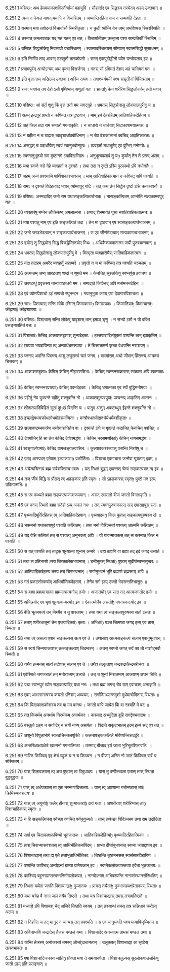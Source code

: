 6.251.1
वसिष्ठः:
अथ हेममयाकाशविस्तीर्णायां महाभुवि ।
सौहार्दाद् एव सिद्धस्य तस्येदम् अहम् उक्तवान् ॥


6.251.2
त्वया न केवलं यावन् मयापि न विचारितम् ।
अव्याप्तिरहिता नाम न सम्भवति देहता ॥


6.251.3
यस्मान् मया तवोदन्तं विचार्यासौ स्थिरीकृता ।
न कुटी व्योम्नि येन त्वम् अभविष्यस् स्थिरस्थितिः ॥


6.251.4
तस्मात् कमलपत्राक्ष यद् गतं गतम् एव तत् ।
विचार्यातीतम् उत्सृज्य पश्य साम्प्रतिकीं स्थितिम् ॥


6.251.5
उत्तिष्ठ सिद्धलोकेषु निवसावो यथास्थितम् ।
स्वास्पदस्थितयस् सौम्यास् स्वात्मसिद्धौ सुसाधनम् ॥


6.251.6
इति निर्णीय ताव् आवाम् उत्प्लुतौ तारकोपमौ ।
समम् एकपुटोड्डीनौ व्योम यन्त्रोपलाव् इव ॥


6.251.7
प्रणामपूर्वम् अन्योऽन्यम् अथ कृत्वा विसर्जनम् ।
गतस् सो ऽभिमतं देशम् अहं चाभिमतं गतः ॥


6.251.8
इति वृत्तान्तम् अखिलम् उक्तवान् अस्मि राघव ।
तवाश्चर्यमयीं पश्य संसृतीनां विचित्रताम् ॥


6.251.9
रामः:
भगवंस् तव देहो ऽसौ पृथिव्याम् अणुतां गतः ।
भ्रान्तẖ केन शरीरेण सिद्धलोकांस् ततो भवान् ॥


6.251.10
वसिष्ठः:
आं स्ंर्तं शृणु किं वृत्तं ततो मम जगद्गृहे ।
भ्रमतस् सिद्धसेनासु लोकपालपुरीषु च ॥


6.251.11
अहम् इन्द्रपुरं प्राप्तो न कश्चित् तत्र दृष्टवान् ।
माम् इमं देहरहितम् आतिवाहिकदेहिनम् ॥


6.251.12
अहं किल तदा राम सम्पन्नो गगनाकृतिः ।
न चाधारो न चाधेयश् चिदाकाशमयात्मकः ॥


6.251.13
न ग्रहीता न च ग्राह्यस् त्वादृशार्थावबोधिनाम् ।
न चैव देशकालानां क्वचिद् आवृतिकारकः ॥


6.251.14
अरुद्धश् च पदार्थौघैस् स्वयं स्वानुभवोन्मुखः ।
व्यवहर्ता तथाभूतैर् एव पुम्भिर् मनोमयैः ॥


6.251.15
स्वप्नानुभूतयो राम दृष्टान्तो ऽत्राविखण्डितः ।
अनुभूत्यपलापं तु यẖ कुर्यात् तेन ते ऽस्त्व् अलम् ॥


6.251.16
यथा स्वप्ने नरो गेहे व्यवहर्ता न दृश्यते ।
तथा तदा न दृष्टो ऽस्मि पुरस्स्थो ऽपि नभोगतैः ॥


6.251.17
अहम् अन्यं प्रपश्यामि पार्थिवाकारभावनम् ।
माम् आतिवाहिकात्मानं न कश्चिद् अपि पश्यति ॥


6.251.18
रामः:
न दृश्यते विदेहत्वाद् भवान् व्योमवपुर् यदि ।
तत् कथं तेन सिद्धेन दृष्टो ऽसि कनकावनौ ॥


6.251.19
वसिष्ठः:
अस्मदादिर् जनो राम यथासङ्कल्पितार्थभाक् ।
नासङ्कल्पितम् आप्नोति सत्यकामवपुर् यतः ॥


6.251.20
व्यवहारेषु मग्नेन लौकिकेष्व् अमलात्मना ।
क्षणाद् विस्मार्यते पुंसा स्वातिवाहिकतात्मनः ॥


6.251.21
मया पश्यतु माम् एष इति सङ्कल्पितं तदा ।
तेन मां दृष्टवान् एष स्वसङ्कल्पार्थभाजनम् ॥


6.251.22
जनो जरढभेदत्वान् न सङ्कल्पार्थभाजनम् ।
स एव जीर्णभेदत्वात् सत्यकामत्वभाजनम् ॥


6.251.23
द्वयोस् तु सिद्धयोस् सिद्ध विरुद्धेप्सितयोर् मिथः ।
अधिकैकावदातात्मा जयी पुरुषयत्नवान् ॥


6.251.24
भ्रमतस् सिद्धसेनासु लोकपालपुरीषु मे ।
विस्मृता व्यवहारौघैस् सातिवाहिकतात्मनः ॥


6.251.25
यदा तदाहम् अमरैर् व्यवहर्तुं सहाम्बरे ।
प्रवृत्तो न च मां कश्चित् तत्र पश्यति चञ्चलम् ॥


6.251.26
अत्यन्तम् अप्य् आरटतश् शब्दो न श्रूयते मम ।
केनचित् सुरलोकेषु स्वप्नपुंस इवानघ ॥


6.251.27
अवष्टब्धुं प्रवृत्तस्य नान्यावष्टब्धये मम ।
सम्पद्यते किञ्चिद् अपि मनोमननदेहिनः ॥


6.251.28
एवं व्योमपिशाचो ऽहं सम्पन्नो रघुनन्दन ।
मयानुभूता काप्य् एषा देवागारपिशाचता ॥


6.251.29
रामः:
पिशाचास् सन्ति लोके ऽस्मिन् किमाकाराẖ किमास्पदाः ।
किंजातियाẖ किमाचाराẖ कीदृशाẖ कीदृशाशयाः ॥


6.251.30
वसिष्ठः:
पिशाचास् सन्ति लोकेषु यादृशास् तान् इमाञ् शृणु ।
न सभ्यो ऽसौ न यो वक्ति प्रसङ्गापतितं वचः ॥


6.251.31
पिशाचाẖ केचिद् आकाशसदृशाश् शून्यदेहकाः ।
हस्तपादादिसंयुक्तां पश्यन्ति त्वम् इवाकृतिम् ॥


6.251.32
छायया भयदायिन्या त्व् अन्यार्थभ्रमरूपया ।
ते चित्ताक्रमणं कृत्वा वेधयन्ति नराशयम् ॥


6.251.33
घ्नन्त्य् अदन्ति पिबन्त्य् आशु लघुसत्त्वं चलं जनम् ।
बलमांसम् अथो जीवान् हिंसन्त्य् आक्रम्य चित्तकम् ॥


6.251.34
आकाशसदृशाẖ केचित् केचिन् नीहारसन्निभाः ।
केचित् स्वप्ननराकारास् साकारा अपि खात्मकाः ॥


6.251.35
केचित् स्वप्ननरप्रख्याẖ केचित् पवनदेहकाः ।
केचिद् भ्रमात्मका एव सर्वे बुद्धिमनोमयाः ॥


6.251.36
ग्रहीतुं नैव युज्यन्ते ग्रहीतुं शक्नुवन्ति नो ।
आकाशशून्यवपुषḫ पश्यन्त्य् आकृतिम् आत्मनः ॥


6.251.37
शीतातपादिविहितं सुखं दुẖखं विदन्ति च ।
पातुम् अत्तुम् अवष्टब्धुम् ईहन्ते शक्नुवन्ति नो ॥


6.251.38
इच्छाद्वेषभयक्रोधलोभमोहसमन्विताः ।
मन्त्रौषधतपोदानधैर्यधर्मवशीकृताः ॥


6.251.39
सत्त्वावष्टम्भयन्त्रेण मन्त्रेणाराधितेन वा ।
दृश्यन्ते ऽपि च गृह्यन्ते कदाचित् केनचित् क्वचित् ॥


6.251.40
देवयोनिर् हि सा तेन केचिद् देवोपमर्द्धयः ।
केचिन् नरसमश्रीकाẖ केचिन् नागसमर्द्धयः ॥


6.251.41
श्वसृगालोपमाẖ केचिद् ग्रामजङ्गलवासिनः ।
कुल्यावकररथ्यासु वसन्ति निरयेषु च ॥


6.251.42
एतद् आस्पदम् एतेषाम् इत्याकाराḫ प्रकीर्तिताः ।
पिशाचा एवमाचारा जन्मैषां श्रूयताम् इदम् ॥


6.251.43
अचेत्यचिन्मयं ब्रह्म सर्वशक्तिस्वभावतः ।
यत् स्थितं बुद्धम् एवान्तश् चेत्यं सङ्कल्पयत् त्व् इव ॥


6.251.44
तज् जीवं विद्धि स प्रौढस् त्व् अहङ्कार इति स्मृतः ।
सो ऽहङ्कारस् स्मृतḫ पुष्टो मन इत्य् उदितात्मभिः ॥


6.251.45
स एष कथ्यते ब्रह्मा सङ्कल्पाकाशरूपवान् ।
असद् एवासतो बीजं जगतो विगताकृति ॥


6.251.46
एवं मनस् स्थितो ब्रह्मा सदेहो ऽप्य् अमलं नभः ।
तत् स्वप्नपुरुषाकारस् सन्न् एवासद्वपुस् सदा ॥


6.251.47
पृथ्व्यादिमूर्तिरहितस् त्व् आतिवाहिकदेहवान् ।
पृथ्व्यादयẖ किल कुतस् सङ्कल्पपुरुषस्य खे ॥


6.251.48
भवन्मनो यथाकाशपुरं पश्यति कल्पितम् ।
तथा मनो विरिञ्चत्वं पश्यत्य् आत्मनि कल्पितम् ॥


6.251.49
यद् वेत्ति कल्पितं तत् स पश्यत्य् अनुभवत्य् अपि ।
यो यावन्मात्रकस् तत् स कस्मात् किल न पश्यति ॥


6.251.50
स यत् पश्यति तत् तादृक् शून्यात्मा शून्यम् अम्बरे ।
ब्रह्म ब्रह्मणि वा ब्रह्मा तद् इदं जगद् उच्यते ॥


6.251.51
तथा स प्रतिभासो ऽस्य चिरकालैकभावनात् ।
घनीभूतस् स्थितḫ पुष्टस् सुदीर्घस्वप्नसुन्दरः ॥


6.251.52
आतिवाहिकदेहस्य तस्य तच् चिरभावनात् ।
सर्गानुभवनं भूरि ब्रह्मणो ब्रह्मरूप्य् अपि ॥


6.251.53
गतं प्रकटतोत्कर्षाद् आधिभौतिकदेहताम् ।
तेनैव सर्ग इत्य् उक्तो भेदसन्ततिभासुरः ॥


6.251.54
स ब्रह्मा ब्रह्ममात्रात्मा ब्रह्ममात्रात्मनोस् तयोः ।
अजातयोर् एव सदा तद् आत्मजगतोर् द्वयोः ॥


6.251.55
अभिन्नयोर् एव भृशं शून्यत्वाम्बरयोर् इव ।
ऐकात्म्येनैव लसतोḫ पवनस्पन्दयोर् इव ॥


6.251.56
वेत्ति भूतमयत्वं तन् मिथ्यैव न तु वास्तवम् ।
तथा यथा त्वं सङ्कल्पपुरुषस्य सतो ऽसतः ॥


6.251.57
ततश् शरीरधातूनां तेन पृथ्व्यादिकाẖ कृताः ।
अभिधाḫ पञ्च चित्षष्ठा जगद् इत्य् एव तास् स्थिताः ॥


6.251.58
यथा त्व् असत्य एवायं सङ्कल्पस् सत्य एव ते ।
तथासाव् आत्मसङ्कल्पं सत्यम् एवानुभूतवान् ॥


6.251.59
स स्वयं चिन्मयाकाशस् तत्सङ्कल्पश् चिदम्बरम् ।
अतस् स्वप्नो जगत् सर्वं क्व तौ नाशोद्भवौ स्थितौ ॥


6.251.60
यथैव तन्मनस् सत्यं तदंशास् सत्यम् एव ते ।
तथैव तत्कृताश् चन्द्ररुद्रार्केन्द्रमरीचयः ॥


6.251.61
एवंस्थिते जगज्जालं तन् मनोराज्यम् उच्यते ।
तच् च शून्यं निरालम्बम् आकाशम् अघनं चिति ॥


6.251.62
यथा स्वप्नपुरं व्योम सङ्कल्पाद्रिर् यथा नभः ।
तथा ब्रह्म जगच् चैव खम् एवाच्छम् अनाकृति ॥


6.251.63
एवम् आभासमात्रस्य कचतो ऽनिशम् अव्ययम् ।
सर्गादिमध्यान्तदृशो मुधैवात्रोदितास् स्थिताः ॥


6.251.64
किं चिदाकाशकोशस्य तव वा मम वानघ ।
जगतो वापि जायेत किं वा नश्यति मे वद ॥


6.251.65
तत् किमर्थम् अनर्थाय निरर्थकम् अपार्थकाः ।
कस्माद् अभ्युदिता ब्रूहि रागद्वेषभयादयः ॥


6.251.66
वस्तुतो ऽङ्ग न सर्गादिर् न सर्गो नाप्य् असर्गता ।
विद्यते सकृदाभातम् इदम् इत्थं सद् एव तत् ॥


6.251.67
अशून्ये विपुलाभोगे स्वच्छचिज्जलपूरिते ।
कलनापङ्ककलिले भविष्यच्चित्तदर्दुरे ॥


6.251.68
अन्तरिक्षाक्षयक्षेत्रे खात्मनो गगनात्मिका ।
तस्माद् बीजाद् इयं जाता भूरिभूतशिलावलिः ॥


6.251.69
नास्ति किञ्चिद् इह क्षेत्रं व्युप्तं च न च किञ्चन ।
न बीजम् अस्ति नो जातं किञ्चित् सर्वं च संस्थितम् ॥


6.251.70
याश् शिलावलयस् त्व् अत्र पुष्टास् ता विबुधादयः ।
यास् तु वर्णोज्ज्वला एतास् तास् स्थिता बुद्धबुद्धयः ॥


6.251.71
यास् त्व् अर्धपक्वास् ता एता नरनागादिजातयः ।
यास् त्व् आश्याना रजोनष्टास् ताẖ क्रिमिस्थावरादयः ॥


6.251.72
यास् त्व् अगुर्व्यḫ फलैर् हीनाश् शून्याकाराẖ क्षयं गताः ।
अशरीराश् शरीरिण्यस् ताḫ पिशाचादिकास् स्मृताः ॥


6.251.73
न हि सङ्कल्पिनस् स्वेच्छा क्वचित् पर्यनुयुज्यते ।
तास् तथेच्छा विरिञ्चस्य तथा राम तदोदिताः ॥


6.251.74
सर्वा एव चिदाकाशरूपिण्यो भूतजातयः ।
आतिवाहिकदेहिन्यḫ पृथ्व्यादिरहितात्मिकाः ॥


6.251.75
ताश् चिराभ्यासवशतस् त्व् आधिभौतिकसंविदम् ।
प्राप्ता दीर्घानुभवनात् स्वप्ना जाग्रद्दशाम् इव ॥


6.251.76
पिशाचाद्यास् तथा ह्य् एते तथाभूताधिभौतिकाः ।
तिष्ठन्ति तुष्टमनसस् स्वसंसारविहारिणः ॥


6.251.77
पश्यन्ति काश्चिद् अन्योऽन्यं ग्राम्या ग्रामेयकान् इव ।
स्वप्नैकलोकवास्तव्या इवैता भूतजातयः ॥


6.251.78
काश्चिद् बहुनरप्राप्तस्वप्ननिर्माणलोकवत् ।
नान्योऽन्यम् अभिपश्यन्ति नानासंस्थानसंस्थितिम् ॥


6.251.79
स्थिता यथैता जगति पिशाचाद्याẖ कुजातयः ।
प्रायस् तथैताẖ कुम्भाण्डयक्षप्रेतादयस् स्थिताः ॥


6.251.80
यथा यत्रेह वै नागा जलं तत्रैव तिष्ठते ।
तथा यत्र पिशाचाद्यास् तमस् तत्रावतिष्ठते ॥


6.251.81
मध्याह्ने ऽपि पिशाचश् चेद् अजिरे तिष्ठति स्वयम् ।
तत् तस्यान्धं तमस् तत्र सन्निधानं करोत्य् अलम् ॥


6.251.82
न निहन्ति च तद् भानुर् न चान्यस् तत् प्रपश्यति ।
स एव चानुभवति पश्य मायाविजृम्भितम् ॥


6.251.83
अविनाभावि चन्द्रादेस् तैजसं मण्डलं यथा ।
पिशाचादेर् अनन्यात्म तामसं मण्डलं तथा ॥


6.251.84
यान्ति तेजस्य् अनोजस्त्वं तमस्य् ओजḫप्रधानताम् ।
उलूकवत् पिशाचाद्या आ सृष्टेस् तत्स्वभावतः ॥


6.251.85
एषा पिशाचादिजनस्य जातिḫ प्रोक्ता मया ते समयानपेता ।
पिशाचतुल्यस् सुरलोकपाललोकेषु जातो ऽहम् इति प्रसङ्गात् ॥

